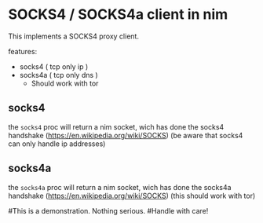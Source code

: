 # SOCKS4 / SOCKS4a client in nim


This implements a SOCKS4 proxy client.


features:
  * socks4  ( tcp only ip  )
  * socks4a ( tcp only dns )
    - Should work with tor

## socks4
the `socks4` proc will return a nim socket, wich has done
the socks4 handshake (https://en.wikipedia.org/wiki/SOCKS)
(be aware that socks4 can only handle ip addresses)

## socks4a
the `socks4a` proc will return a nim socket, wich has done
the socks4a handshake (https://en.wikipedia.org/wiki/SOCKS)
(this should work with tor)



#This is a demonstration. Nothing serious.
#Handle with care!
